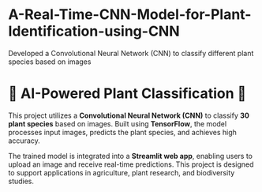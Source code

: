 # A-Real-Time-CNN-Model-for-Plant-Identification-using-CNN
 Developed a Convolutional Neural Network (CNN)  to classify different plant species based on images
# 🌱 AI-Powered Plant Classification 🌱  

This project utilizes a **Convolutional Neural Network (CNN)** to classify **30 plant species** based on images. Built using **TensorFlow**, the model processes input images, predicts the plant species, and achieves high accuracy.  

The trained model is integrated into a **Streamlit web app**, enabling users to upload an image and receive real-time predictions. This project is designed to support applications in agriculture, plant research, and biodiversity studies.
